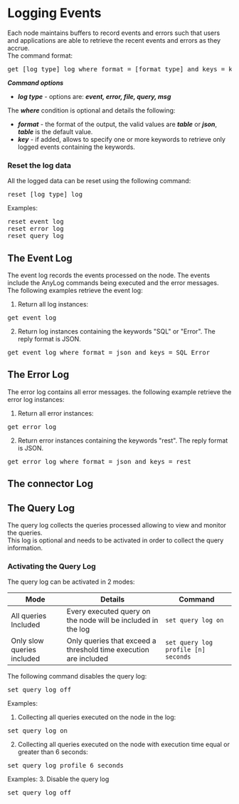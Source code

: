 # Logging Events

Each node maintains buffers to record events and errors such that users and applications are able to retrieve the recent events and errors as they accrue.    
The command format: 
<pre>
get [log type] log where format = [format type] and keys = key1 key2 ...
</pre>

***Command options***

* ***log type*** - options are: ***event, error, file, query, msg***   

The ***where*** condition is optional and details the following:
* ***format*** - the format of the output, the valid values are ***table*** or ***json***, ***table*** is the default value.  
* ***key*** - if added, allows to specify one or more keywords to retrieve only logged events containing the keywords.  

### Reset the log data
All the logged data can be reset using the following command:

<pre>
reset [log type] log
</pre>

Examples:
<pre>
reset event log
reset error log
reset query log
</pre>


## The Event Log

The event log records the events processed on the node. The events include the AnyLog commands being executed and the error messages.  
The following examples retrieve the event log:
1. Return all log instances:
<pre>
get event log
</pre>
2. Return log instances containing the keywords "SQL" or "Error". The reply format is JSON.
<pre>
get event log where format = json and keys = SQL Error
</pre>

## The Error Log

The error log contains all error messages. the following example retrieve the error log instances:  
1. Return all error instances:
<pre>
get error log
</pre>
2. Return error instances containing the keywords "rest". The reply format is JSON.
<pre>
get error log where format = json and keys = rest
</pre>

## The connector Log



## The Query Log

The query log collects the queries processed allowing to view and monitor the queries.  
This log is optional and needs to be activated in order to collect the query information.  

### Activating the Query Log
The query log can be activated in 2 modes:

| Mode |   Details    |  Command  |
| ------------------------------------ | ------------| ----|
| All queries Included | Every executed query on the node will be included in the log | ```set query log on``` |
| Only slow queries included | Only queries that exceed a threshold time execution are included  | ```set query log profile [n] seconds```  |

The following command disables the query log:
<pre>
set query log off
</pre>

Examples:
1. Collecting all queries executed on the node in the log:
<pre>
set query log on
</pre>
2. Collecting all queries executed on the node with execution time equal or greater than 6 seconds:
<pre>
set query log profile 6 seconds
</pre>
Examples:
3. Disable the query log
<pre>
set query log off
</pre>